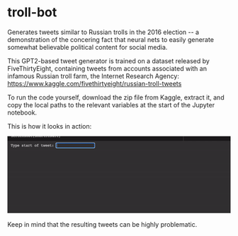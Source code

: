 # troll-bot
Generates tweets similar to Russian trolls in the 2016 election -- a demonstration of the concering fact that neural nets to easily generate somewhat believable political content for social media.

This GPT2-based tweet generator is trained on a dataset released by FiveThirtyEight, containing tweets from accounts associated with an infamous Russian troll farm, the Internet Research Agency: https://www.kaggle.com/fivethirtyeight/russian-troll-tweets

To run the code yourself, download the zip file from Kaggle, extract it, and copy the local paths to the relevant variables at the start of the Jupyter notebook.

This is how it looks in action:

![gif](troll-generator.gif)

Keep in mind that the resulting tweets can be highly problematic.
